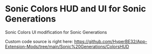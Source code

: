 # Sonic Colors HUD and UI for Sonic Generations
Sonic Colors UI modification for Sonic Generations

Custom code source is right here: https://github.com/HyperBE32/App-Extension-Mods/tree/main/Sonic%20Generations/ColorsHUD
